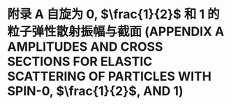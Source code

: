 # 附录 A 自旋为 0, $\frac{1}{2}$ 和 1 的粒子弹性散射振幅与截面 (APPENDIX A AMPLITUDES AND CROSS SECTIONS FOR ELASTIC SCATTERING OF PARTICLES WITH SPIN-0, $\frac{1}{2}$, AND 1)
